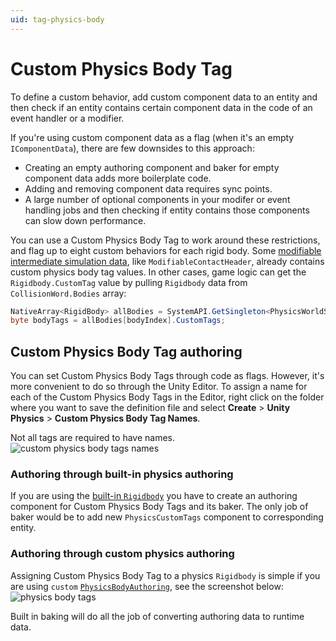 ```yaml
---
uid: tag-physics-body
---
```


# Custom Physics Body Tag

To define a custom behavior, add custom component data to an entity and then check if an entity contains certain component data in the code of an event handler or a modifier.

If you're using custom component data as a flag (when it's an empty `IComponentData`), there are few downsides to this approach:

* Creating an empty authoring component and baker for empty component data adds more boilerplate code.
* Adding and removing component data requires sync points.
* A large number of optional components in your modifer or event handling jobs and then checking if entity contains those components can slow down performance.

You can use a Custom Physics Body Tag to work around these restrictions, and flag up to eight custom behaviors for each rigid body. Some [modifiable intermediate simulation data](simulation-modification.md), like `ModifiableContactHeader`, already contains custom physics body tag values. In other cases, game logic can get the `Rigidbody.CustomTag` value by pulling `Rigidbody` data from `CollisionWord.Bodies` array:

```csharp
NativeArray<RigidBody> allBodies = SystemAPI.GetSingleton<PhysicsWorldSingleton>().CollisionWorld.Bodies;
byte bodyTags = allBodies[bodyIndex].CustomTags;
```

## Custom Physics Body Tag authoring

You can set Custom Physics Body Tags through code as flags. However, it's more convenient to do so through the Unity Editor. To assign a name for each of the Custom Physics Body Tags in the Editor, right click on the folder where you want to save the definition file and select **Create** &gt; **Unity Physics** &gt; **Custom Physics Body Tag Names**.

Not all tags are required to have names.
![custom physics body tags names](images/custom-physics-body-tags-names.png)

### Authoring through built-in physics authoring

If you are using the [built-in `Rigidbody`](built-in-components.md) you have to create an authoring component for Custom Physics Body Tags and its baker. The only job of baker would be to add new `PhysicsCustomTags` component to corresponding entity.

### Authoring through custom physics authoring

Assigning Custom Physics Body Tag to a physics `Rigidbody` is simple if you are using `custom` [`PhysicsBodyAuthoring`](custom-bodies.md), see the screenshot below:
![physics body tags](images/custom-physics-body-tags.png)

Built in baking will do all the job of converting authoring data to runtime data.

